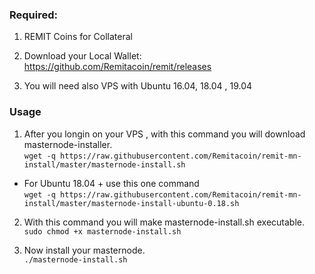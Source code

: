 ### Required:

1. REMIT Coins for Collateral

2. Download your Local Wallet: https://github.com/Remitacoin/remit/releases

3. You will need also VPS with Ubuntu 16.04, 18.04 , 19.04

### Usage

1. After you longin on your VPS , with this command you will download masternode-installer.   
`wget -q https://raw.githubusercontent.com/Remitacoin/remit-mn-install/master/masternode-install.sh`  
- For Ubuntu 18.04 + use this one command   
`wget -q https://raw.githubusercontent.com/Remitacoin/remit-mn-install/master/masternode-install-ubuntu-0.18.sh` 

2. With this command you will make masternode-install.sh executable.  
`sudo chmod +x masternode-install.sh` <br>

3. Now install your masternode.  
`./masternode-install.sh`
